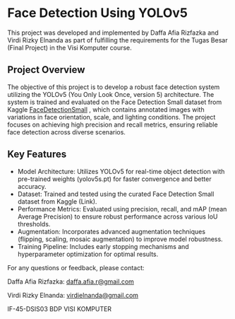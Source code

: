 # Face Detection Using YOLOv5
This project was developed and implemented by Daffa Afia Rizfazka and Virdi Rizky Elnanda as part of fulfilling the requirements for the Tugas Besar (Final Project) in the Visi Komputer course.

## Project Overview
The objective of this project is to develop a robust face detection system utilizing the YOLOv5 (You Only Look Once, version 5) architecture. The system is trained and evaluated on the Face Detection Small dataset from Kaggle [FaceDetectionSmall]([https://pages.github.com/](https://www.kaggle.com/datasets/anindya2002mitra/facedetectionsmall)) , which contains annotated images with variations in face orientation, scale, and lighting conditions. The project focuses on achieving high precision and recall metrics, ensuring reliable face detection across diverse scenarios.

## Key Features
- Model Architecture: Utilizes YOLOv5 for real-time object detection with pre-trained weights (yolov5s.pt) for faster convergence and better accuracy.
- Dataset: Trained and tested using the curated Face Detection Small dataset from Kaggle (Link).
- Performance Metrics: Evaluated using precision, recall, and mAP (mean Average Precision) to ensure robust performance across various IoU thresholds.
- Augmentation: Incorporates advanced augmentation techniques (flipping, scaling, mosaic augmentation) to improve model robustness.
- Training Pipeline: Includes early stopping mechanisms and hyperparameter optimization for optimal results.

For any questions or feedback, please contact:

Daffa Afia Rizfazka: daffa.afia.r@gmail.com

Virdi Rizky Elnanda: virdielnanda@gmail.com

IF-45-DSIS03 BDP VISI KOMPUTER
